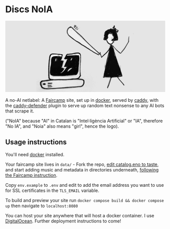 # Discs NoIA

![A girl hitting a computer with a big stick](data/discs_noia.jpg?raw=true)

A no-AI netlabel: A [Faircamp](https://codeberg.org/simonrepp/faircamp) site, set up in [docker](https://www.docker.com/), served by [caddy](https://caddyserver.com/), with the [caddy-defender](https://github.com/JasonLovesDoggo/caddy-defender/) plugin to serve up random text nonsense to any AI bots that scrape it.

("NoIA" because "AI" in Catalan is "Intel·ligència Artificial" or "IA", therefore "No IA", and "Noia" also means "girl", hence the logo).

## Usage instructions

You'll need [docker](https://www.docker.com) installed.

Your faircamp site lives in `data/` - Fork the repo, [edit catalog.eno to taste](https://simonrepp.com/faircamp/manual/catalog-catalog-eno.html), and start adding music and metadata in directories underneath, [following the Faircamp instruction](https://simonrepp.com/faircamp/manual/getting-started.html).

Copy `env.example` to `.env` and edit to add the email address you want to use for SSL certificates in the `TLS_EMAIL` variable.

To build and preview your site run `docker compose build && docker compose up` then navigate to `localhost:8080`

You can host your site anywhere that will host a docker container. I use [DigitalOcean](https://www.digitalocean.com/). Further deployment instructions to come!
